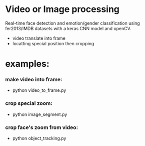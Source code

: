 # Video or Image processing  
Real-time face detection and emotion/gender classification using fer2013/IMDB datasets with a keras CNN model and openCV.
* video translate into frame
* locatting special position then cropping


# examples:
### make video into frame:
* python video_to_frame.py

### crop special zoom:
* python image_segment.py

### crop face's zoom from video:
* python object_tracking.py
